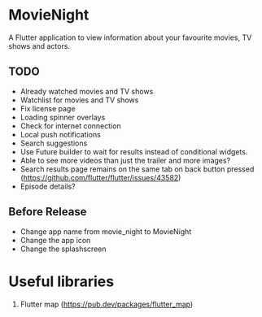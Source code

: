 # MovieNight

A Flutter application to view information about your favourite movies, TV shows and actors.

## TODO
- Already watched movies and TV shows
- Watchlist for movies and TV shows
- Fix license page
- Loading spinner overlays
- Check for internet connection
- Local push notifications
- Search suggestions
- Use Future builder to wait for results instead of conditional widgets.
- Able to see more videos than just the trailer and more images?
- Search results page remains on the same tab on back button pressed (https://github.com/flutter/flutter/issues/43582)
- Episode details?

## Before Release
- Change app name from movie_night to MovieNight
- Change the app icon
- Change the splashscreen

# Useful libraries
1. Flutter map (https://pub.dev/packages/flutter_map)